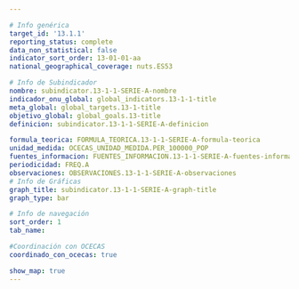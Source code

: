 ```yaml
---

# Info genérica
target_id: '13.1.1'
reporting_status: complete
data_non_statistical: false
indicator_sort_order: 13-01-01-aa
national_geographical_coverage: nuts.ES53

# Info de Subindicador
nombre: subindicator.13-1-1-SERIE-A-nombre
indicador_onu_global: global_indicators.13-1-1-title
meta_global: global_targets.13-1-title
objetivo_global: global_goals.13-title
definicion: subindicator.13-1-1-SERIE-A-definicion

formula_teorica: FORMULA_TEORICA.13-1-1-SERIE-A-formula-teorica
unidad_medida: OCECAS_UNIDAD_MEDIDA.PER_100000_POP
fuentes_informacion: FUENTES_INFORMACION.13-1-1-SERIE-A-fuentes-informacion
periodicidad: FREQ.A
observaciones: OBSERVACIONES.13-1-1-SERIE-A-observaciones
# Info de Gráficas
graph_title: subindicator.13-1-1-SERIE-A-graph-title
graph_type: bar

# Info de navegación
sort_order: 1
tab_name:

#Coordinación con OCECAS
coordinado_con_ocecas: true

show_map: true
---
```

